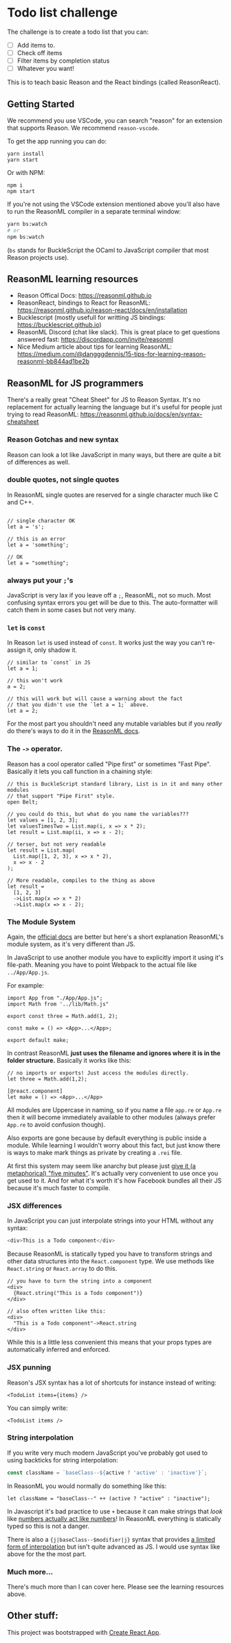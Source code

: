 # Todo list challenge

The challenge is to create a todo list that you can:

- [ ] Add items to.
- [ ] Check off items
- [ ] Filter items by completion status
- [ ] Whatever you want!

This is to teach basic Reason and the React bindings (called ReasonReact).

## Getting Started

We recommend you use VSCode, you can search "reason" for an extension that supports Reason. We recommend
`reason-vscode`.

To get the app running you can do:

```
yarn install
yarn start
```

Or with NPM:

```
npm i
npm start
```

If you're not using the VSCode extension mentioned above you'll also have to run the
ReasonML compiler in a separate terminal window:

```bash
yarn bs:watch
# or
npm bs:watch
```

(`bs` stands for BuckleScript the OCaml to JavaScript compiler that most Reason projects use).

## ReasonML learning resources

- Reason Offical Docs: https://reasonml.github.io
- ReasonReact, bindings to React for ReasonML: https://reasonml.github.io/reason-react/docs/en/installation
- Bucklescript (mostly usefull for writting JS bindings: https://bucklescript.github.io)
- ReasonML Discord (chat like slack). This is great place to get questions answered fast: https://discordapp.com/invite/reasonml
- Nice Medium article about tips for learning ReasonML: https://medium.com/@dangggdennis/15-tips-for-learning-reason-reasonml-bb844ad1be2b

## ReasonML for JS programmers

There's a really great "Cheat Sheet" for JS to Reason Syntax. It's no replacement for
actually learning the language but it's useful for people just trying to read ReasonML:
https://reasonml.github.io/docs/en/syntax-cheatsheet

### Reason Gotchas and new syntax

Reason can look a lot like JavaScript in many ways, but there are quite a bit of differences as well.

### double quotes, not single quotes

In ReasonML single quotes are reserved for a single character
much like C and C++.

```reasonml

// single character OK
let a = 's';

// this is an error
let a = 'something';

// OK
let a = "something";
```

### always put your `;`'s

JavaScript is very lax if you leave off a `;`, ReasonML, not so much. Most confusing syntax errors you get will be due to
this. The auto-formatter will catch them in some cases but
not very many.

### `let` is `const`

In Reason `let` is used instead of `const`. It works just the way you can't re-assign it, only shadow it.

```
// similar to `const` in JS
let a = 1;

// this won't work
a = 2;

// this will work but will cause a warning about the fact
// that you didn't use the `let a = 1;` above.
let a = 2;
```

For the most part you shouldn't need any mutable variables but if you _really_ do there's ways to do it in the [ReasonML docs](https://reasonml.github.io/docs/en/mutation).

### The `->` operator.

Reason has a cool operator called "Pipe first" or sometimes "Fast Pipe". Basically
it lets you call function in a chaining style:

```reason
// this is BuckleScript standard library, List is in it and many other modules
// that support "Pipe First" style.
open Belt;

// you could do this, but what do you name the variables???
let values = [1, 2, 3];
let valuesTimesTwo = List.map(i, x => x * 2);
let result = List.map(ii, x => x - 2);

// terser, but not very readable
let result = List.map(
  List.map([1, 2, 3], x => x * 2),
  x => x - 2
);

// More readable, compiles to the thing as above
let result =
  [1, 2, 3]
  ->List.map(x => x * 2)
  ->List.map(x => x - 2);
```

### The Module System

Again, the [official docs](https://reasonml.github.io/docs/en/module) are better but
here's a short explanation ReasonML's module system, as it's very different than JS.

In JavaScript to use another module you have to explicitly import it using it's file-path.
Meaning you have to point Webpack to the actual file like `../App/App.js`.

For example:

```JS
import App from "./App/App.js";
import Math from '../lib/Math.js"

export const three = Math.add(1, 2);

const make = () => <App>...</App>;

export default make;
```

In contrast ReasonML **just uses the filename and ignores where it is in the folder structure.**
Basically it works like this:

```reason
// no imports or exports! Just access the modules directly.
let three = Math.add(1,2);

[@react.component]
let make = () => <App>...</App>
```

All modules are Uppercase in naming, so if you name a file `app.re` or `App.re` then
it will become immediately available to other modules (always prefer `App.re` to avoid
confusion though).

Also exports are gone because by default everything is public inside a module. While
learning I wouldn't worry about this fact, but just know there is ways to make mark
things as private by creating a `.rei` file.

At first this system may seem like anarchy but please just [give it (a metaphorical) "five minutes"](https://signalvnoise.com/posts/3124-give-it-five-minutes). It's actually very convenient to use once you
get used to it. And for what it's worth it's how Facebook bundles all their
JS because it's much faster to compile.

### JSX differences

In JavaScript you can just interpolate strings into your HTML
without any syntax:

```javascript
<div>This is a Todo component</div>
```

Because ReasonML is statically typed you have to transform
strings and other data structures into the `React.component` type.
We use methods like `React.string` or `React.array` to do this.

```reasonml
// you have to turn the string into a component
<div>
  {React.string("This is a Todo component")}
</div>

// also often written like this:
<div>
  "This is a Todo component"->React.string
</div>
```

While this is a little less convenient this means
that your props types are automatically inferred
and enforced.

### JSX punning

Reason's JSX syntax has a lot of shortcuts for instance
instead of writing:

```reasonml
<TodoList items={items} />
```

You can simply write:

```reasonml
<TodoList items />
```

### String interpolation

If you write very much modern JavaScript you've probably got used to using
backticks for string interpolation:

```js
const className = `baseClass--${active ? 'active' : 'inactive'}`;
```

In ReasonML you would normally do something like this:

```reasonml
let className = "baseClass--" ++ (active ? "active" : "inactive");
```

In Javascript it's bad practice to use `+` because it can make strings
that _look_ like [numbers actually act like numbers](http://2ality.com/2013/04/quirk-implicit-conversion.html)!
In ReasonML everything is statically typed so this is not a danger.

There is also a `{j|baseClass--$modifier|j}` syntax that provides [a limited
form of interpolation](https://reasonml.github.io/docs/en/string-and-char#quoted-string)
but isn't quite advanced as JS. I would use syntax like above for the the most part.

### Much more...

There's much more than I can cover here. Please see the learning resources above.

## Other stuff:

This project was bootstrapped with [Create React App](https://github.com/facebook/create-react-app).
